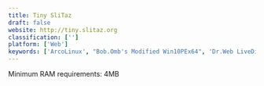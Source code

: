 ```yaml
---
title: Tiny SliTaz
draft: false 
website: http://tiny.slitaz.org
classification: ['']
platform: ['Web']
keywords: ['ArcoLinux', "Bob.Omb's Modified Win10PEx64", 'Dr.Web LiveDisk', 'Knoppix', 'Lubuntu', 'Lucky Orange', 'MX Linux', 'Manjaro Linux', 'MenuetOS', 'Phoenix OS', 'Slax', 'SliTaz', 'SystemRescueCd', 'Ubuntu', 'Void Linux']
---
```

Minimum RAM requirements: 4MB